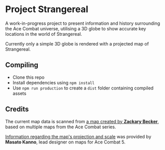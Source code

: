 # Project Strangereal

A work-in-progress project to present information and history surrounding the Ace Combat universe, utilising a 3D globe to show accurate key locations in the world of Strangereal.

Currently only a simple 3D globe is rendered with a projected map of Strangereal.

## Compiling

* Clone this repo
* Install dependencies using `npm install`
* Use `npm run production` to create a `dist` folder containing compiled assets

## Credits

The current map data is scanned from [a map created by **Zackary Becker**](https://www.reddit.com/r/acecombat/comments/czmiqi/finished_strangereal_world_map_for_real_this_time/), based on multiple maps from the Ace Combat series.

[Information regarding the map's projection and scale](https://twitter.com/makanno/status/1169875583154540544) was provided by **Masato Kanno**, lead designer on maps for Ace Combat 5.